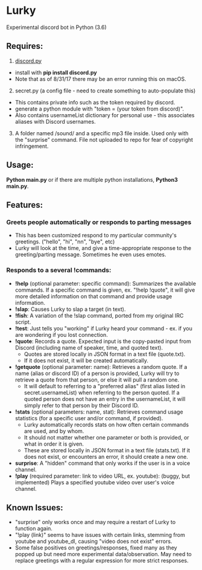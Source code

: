 # Lurky
Experimental discord bot in Python (3.6)

## Requires:
1. <a href="https://github.com/Rapptz/discord.py">discord.py</a> 
 - install with <b>pip install discord.py</b>  
 - Note that as of 8/31/17 there may be an error running this on macOS.
2. secret.py (a config file - need to create something to auto-populate this)
 - This contains private info such as the token required by discord.
 - generate a python module with "token = (your token from discord)".
 - Also contains usernameList dictionary for personal use - this associates aliases with Discord usernames.
3. A folder named /sound/ and a specific mp3 file inside.  Used only with the "surprise" command.  File not uploaded to repo for fear of copyright infringement.

## Usage:
<b>Python main.py</b> or if there are multiple python installations, <b>Python3 main.py</b>.

## Features:
### Greets people automatically or responds to parting messages
- This has been customized respond to my particular community's greetings. ("hello", "hi", "nn", "bye", etc)
- Lurky will look at the time, and give a time-appropriate response to the greeting/parting message.  Sometimes he even uses emotes.
### Responds to a several !commands:
- __!help__ (optional parameter: specific command): Summarizes the available commands.  If a specific command is given, ex. "!help !quote", it will give more detailed information on that command and provide usage information.
- __!slap__: Causes Lurky to slap a target (in text).
- __!fish__: A variation of the !slap command, ported from my original IRC script.
- __!test__: Just tells you "working" if Lurky heard your command - ex. if you are wondering if you lost connection.
- __!quote__: Records a quote.  Expected input is the copy-pasted input from Discord (including name of speaker, time, and quoted text).
  - Quotes are stored locally in JSON format in a text file (quote.txt).  
  - If it does not exist, it will be created automatically.
- __!getquote__ (optional parameter: name): Retrieves a random quote.  If a name (alias or discord ID) of a person is provided, Lurky will try to retrieve a quote from that person, or else it will pull a random one.
  - It will default to referring to a "preferred alias" (first alias listed in secret.usernameList) when referring to the person quoted.  If a quoted person does not have an entry in the usernameList, it will simply refer to that person by their Discord ID.
- __!stats__ (optional parameters: name, stat): Retrieves command usage statistics (for a specific user and/or command, if provided).
  - Lurky automatically records stats on how often certain commands are used, and by whom. 
  - It should not matter whether one parameter or both is provided, or what in order it is given.
  - These are stored locally in JSON format in a text file (stats.txt).  If it does not exist, or encounters an error, it should create a new one.
- __surprise__: A "hidden" command that only works if the user is in a voice channel.
- __!play__ (required parameter: link to video URL, ex. youtube): (buggy, but implemented) Plays a specified youtube video over user's voice channel.

## Known Issues:
- "surprise" only works once and may require a restart of Lurky to function again.
- "!play (link)" seems to have issues with certain links, stemming from youtube and youtube_dl, causing "video does not exist" errors.
- Some false positives on greetings/responses, fixed many as they popped up but need more experimental data/observation.  May need to replace greetings with a regular expression for more strict responses.

